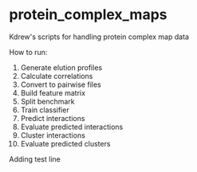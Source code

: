 protein_complex_maps
====================

Kdrew's scripts for handling protein complex map data

How to run:
1. Generate elution profiles 
2. Calculate correlations
3. Convert to pairwise files
4. Build feature matrix
5. Split benchmark
6. Train classifier
7. Predict interactions
8. Evaluate predicted interactions
9. Cluster interactions
10. Evaluate predicted clusters

Adding test line
